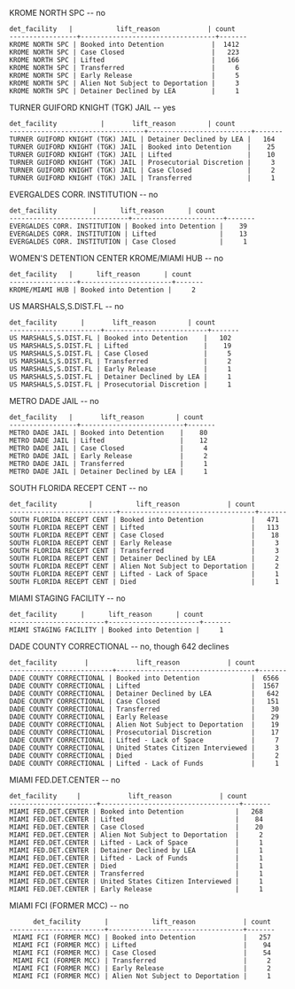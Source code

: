 KROME NORTH SPC -- no

    det_facility   |           lift_reason            | count
    -----------------+----------------------------------+-------
    KROME NORTH SPC | Booked into Detention            |  1412
    KROME NORTH SPC | Case Closed                      |   223
    KROME NORTH SPC | Lifted                           |   166
    KROME NORTH SPC | Transferred                      |     6
    KROME NORTH SPC | Early Release                    |     5
    KROME NORTH SPC | Alien Not Subject to Deportation |     3
    KROME NORTH SPC | Detainer Declined by LEA         |     1

TURNER GUIFORD KNIGHT (TGK) JAIL -- yes

    det_facility           |       lift_reason        | count
    ----------------------------------+--------------------------+-------
    TURNER GUIFORD KNIGHT (TGK) JAIL | Detainer Declined by LEA |   164
    TURNER GUIFORD KNIGHT (TGK) JAIL | Booked into Detention    |    25
    TURNER GUIFORD KNIGHT (TGK) JAIL | Lifted                   |    10
    TURNER GUIFORD KNIGHT (TGK) JAIL | Prosecutorial Discretion |     3
    TURNER GUIFORD KNIGHT (TGK) JAIL | Case Closed              |     2
    TURNER GUIFORD KNIGHT (TGK) JAIL | Transferred              |     1

EVERGALDES CORR. INSTITUTION -- no

    det_facility         |      lift_reason      | count
    ------------------------------+-----------------------+-------
    EVERGALDES CORR. INSTITUTION | Booked into Detention |    39
    EVERGALDES CORR. INSTITUTION | Lifted                |    13
    EVERGALDES CORR. INSTITUTION | Case Closed           |     1

WOMEN'S DETENTION CENTER
KROME/MIAMI HUB -- no

    det_facility   |      lift_reason      | count
    -----------------+-----------------------+-------
    KROME/MIAMI HUB | Booked into Detention |     2

US MARSHALS,S.DIST.FL -- no

    det_facility      |       lift_reason        | count
    -----------------------+--------------------------+-------
    US MARSHALS,S.DIST.FL | Booked into Detention    |   102
    US MARSHALS,S.DIST.FL | Lifted                   |    19
    US MARSHALS,S.DIST.FL | Case Closed              |     5
    US MARSHALS,S.DIST.FL | Transferred              |     2
    US MARSHALS,S.DIST.FL | Early Release            |     1
    US MARSHALS,S.DIST.FL | Detainer Declined by LEA |     1
    US MARSHALS,S.DIST.FL | Prosecutorial Discretion |     1

METRO DADE JAIL -- no

    det_facility   |       lift_reason        | count
    -----------------+--------------------------+-------
    METRO DADE JAIL | Booked into Detention    |    80
    METRO DADE JAIL | Lifted                   |    12
    METRO DADE JAIL | Case Closed              |     4
    METRO DADE JAIL | Early Release            |     2
    METRO DADE JAIL | Transferred              |     1
    METRO DADE JAIL | Detainer Declined by LEA |     1

SOUTH FLORIDA RECEPT CENT -- no

    det_facility        |           lift_reason            | count
    ---------------------------+----------------------------------+-------
    SOUTH FLORIDA RECEPT CENT | Booked into Detention            |   471
    SOUTH FLORIDA RECEPT CENT | Lifted                           |   113
    SOUTH FLORIDA RECEPT CENT | Case Closed                      |    18
    SOUTH FLORIDA RECEPT CENT | Early Release                    |     3
    SOUTH FLORIDA RECEPT CENT | Transferred                      |     3
    SOUTH FLORIDA RECEPT CENT | Detainer Declined by LEA         |     2
    SOUTH FLORIDA RECEPT CENT | Alien Not Subject to Deportation |     2
    SOUTH FLORIDA RECEPT CENT | Lifted - Lack of Space           |     1
    SOUTH FLORIDA RECEPT CENT | Died                             |     1

MIAMI STAGING FACILITY -- no

    det_facility      |      lift_reason      | count
    ------------------------+-----------------------+-------
    MIAMI STAGING FACILITY | Booked into Detention |     1

DADE COUNTY CORRECTIONAL -- no, though 642 declines

    det_facility       |            lift_reason            | count
    --------------------------+-----------------------------------+-------
    DADE COUNTY CORRECTIONAL | Booked into Detention             |  6566
    DADE COUNTY CORRECTIONAL | Lifted                            |  1567
    DADE COUNTY CORRECTIONAL | Detainer Declined by LEA          |   642
    DADE COUNTY CORRECTIONAL | Case Closed                       |   151
    DADE COUNTY CORRECTIONAL | Transferred                       |    30
    DADE COUNTY CORRECTIONAL | Early Release                     |    29
    DADE COUNTY CORRECTIONAL | Alien Not Subject to Deportation  |    19
    DADE COUNTY CORRECTIONAL | Prosecutorial Discretion          |    17
    DADE COUNTY CORRECTIONAL | Lifted - Lack of Space            |     7
    DADE COUNTY CORRECTIONAL | United States Citizen Interviewed |     3
    DADE COUNTY CORRECTIONAL | Died                              |     2
    DADE COUNTY CORRECTIONAL | Lifted - Lack of Funds            |     1

MIAMI FED.DET.CENTER -- no

    det_facility     |            lift_reason            | count
    ----------------------+-----------------------------------+-------
    MIAMI FED.DET.CENTER | Booked into Detention             |   268
    MIAMI FED.DET.CENTER | Lifted                            |    84
    MIAMI FED.DET.CENTER | Case Closed                       |    20
    MIAMI FED.DET.CENTER | Alien Not Subject to Deportation  |     2
    MIAMI FED.DET.CENTER | Lifted - Lack of Space            |     1
    MIAMI FED.DET.CENTER | Detainer Declined by LEA          |     1
    MIAMI FED.DET.CENTER | Lifted - Lack of Funds            |     1
    MIAMI FED.DET.CENTER | Died                              |     1
    MIAMI FED.DET.CENTER | Transferred                       |     1
    MIAMI FED.DET.CENTER | United States Citizen Interviewed |     1
    MIAMI FED.DET.CENTER | Early Release                     |     1

MIAMI FCI (FORMER MCC) -- no

          det_facility      |           lift_reason            | count
    ------------------------+----------------------------------+-------
     MIAMI FCI (FORMER MCC) | Booked into Detention            |   257
     MIAMI FCI (FORMER MCC) | Lifted                           |    94
     MIAMI FCI (FORMER MCC) | Case Closed                      |    54
     MIAMI FCI (FORMER MCC) | Transferred                      |     2
     MIAMI FCI (FORMER MCC) | Early Release                    |     2
     MIAMI FCI (FORMER MCC) | Alien Not Subject to Deportation |     1
